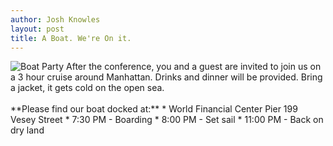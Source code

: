 ```yaml
---
author: Josh Knowles
layout: post
title: A Boat. We're On it.
---
```


<img src="/images/content/boat.jpg" alt="Boat Party"/>
After the conference, you and a guest are invited to join us on a 3 hour cruise
around Manhattan. Drinks and dinner will be provided. Bring a jacket, it gets
cold on the open sea.
<br/><br/>
**Please find our boat docked at:**
* World Financial Center Pier 199 Vesey Street
* 7:30 PM - Boarding
* 8:00 PM - Set sail
* 11:00 PM - Back on dry land